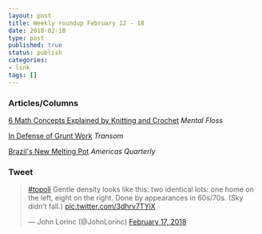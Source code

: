 ```yaml
---
layout: post
title: Weekly roundup February 12 - 18
date: 2018-02-18
type: post
published: true
status: publish
categories:
- link
tags: []
---
```


### Articles/Columns
[6 Math Concepts Explained by Knitting and Crochet](https://mentalfloss.com/article/86016/6-math-concepts-explained-knitting-and-crochet "6 Math Concepts Explained by Knitting and Crochet. By Lela Nargi") *Mental Floss*

[In Defense of Grunt Work](https://transom.org/2018/defense-grunt-work/ "In Defense of Grunt Work. by Lauren Ober") *Transom*

[Brazil's New Melting Pot](https://americasquarterly.org/content/brazils-new-melting-pot?utm_campaign=buffer&utm_content=buffer5dcb3&utm_medium=social&utm_source=twitter.com "Brazil's New Melting Pot. By Carlos Messias") *Americas Quarterly*

### Tweet
<blockquote class="twitter-tweet" data-lang="en"><p lang="en" dir="ltr"><a href="https://twitter.com/hashtag/topoli?src=hash&amp;ref_src=twsrc%5Etfw">#topoli</a> Gentle density looks like this: two identical lots: one home on the left, eight on the right. Done by appearances in 60s/70s. (Sky didn’t fall.) <a href="https://t.co/3dhrv7TYiX">pic.twitter.com/3dhrv7TYiX</a></p>&mdash; John Lorinc (@JohnLorinc) <a href="https://twitter.com/JohnLorinc/status/964851468040790016?ref_src=twsrc%5Etfw">February 17, 2018</a></blockquote> <script async src="https://platform.twitter.com/widgets.js" charset="utf-8"></script> 
